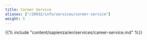 ```yaml
---
title: Career Service
aliases: ["/29932/info/services/career-service"]
weight: 5
---
```


{{% include "content/sapienza/en/services/career-service.md" %}}
